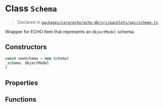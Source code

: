 # Class `Schema`
> Declared in [`packages/core/echo/echo-db/src/packlets/api/schema.ts`](https://github.com/dxos/protocols/blob/main/packages/core/echo/echo-db/src/packlets/api/schema.ts#L33)

Wrapper for ECHO Item that represents an  `ObjectModel`  schema.

## Constructors
```ts
const newSchema = new Schema(
_schema: ObjectModel
)
```

## Properties

## Functions
